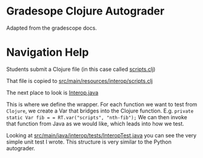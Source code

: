 # Gradesope Clojure Autograder

Adapted from the gradescope docs.

# Navigation Help

Students submit a Clojure file (in this case called [scripts.clj](solution/scripts.clj)) 

That file is copied to [src/main/resources/interop/scripts.clj](src/main/resources/interop/scripts.clj)


The next place to look is [Interop.java](src/main/java/interop/Interop.java)

This is where we define the wrapper. For each function we want to test from `Clojure`, we create a Var that bridges into the Clojure function. E.g. `private static Var fib = = RT.var("scripts", "nth-fib");`
We can then invoke that function from Java as we would like, which leads into how we test. 

Looking at [src/main/java/interop/tests/InteropTest.java](src/main/java/interop/tests/InteropTest.java) you can see the very simple unit test I wrote. This structure is very similar to the Python autograder. 
